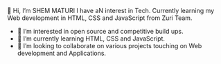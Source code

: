 👋 Hi, I’m SHEM MATURI 
I have aN interest in Tech. 
Currently learning my Web development in HTML, CSS and JavaScript from Zuri Team.

- 👀 I’m interested in open source and competitive build ups.
- 🌱 I’m currently learning HTML, CSS and JavaScript.
- 💞️ I’m looking to collaborate on various projects touching on Web development and Applications.
